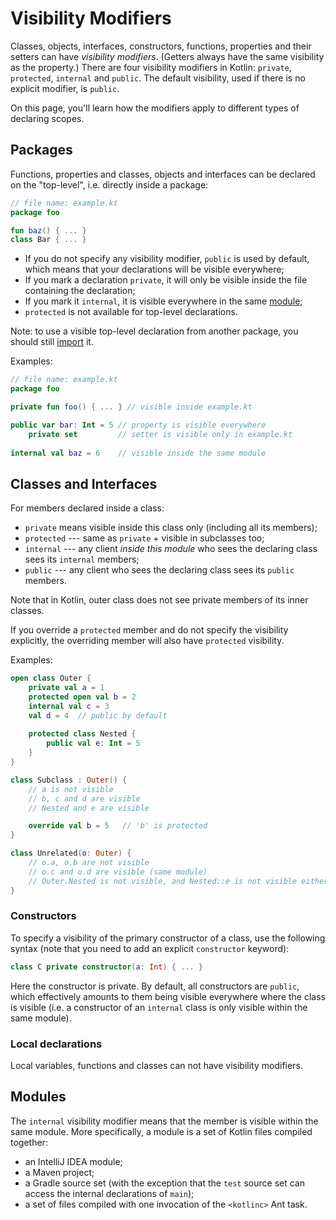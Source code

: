 # Visibility Modifiers

Classes, objects, interfaces, constructors, functions, properties and their setters can have _visibility modifiers_.
(Getters always have the same visibility as the property.)
There are four visibility modifiers in Kotlin: `private`, `protected`, `internal` and `public`.
The default visibility, used if there is no explicit modifier, is `public`.

On this page, you'll learn how the modifiers apply to different types of declaring scopes.

## Packages

Functions, properties and classes, objects and interfaces can be declared on the "top-level", i.e. directly inside a package:

<div class="sample" markdown="1" theme="idea" data-highlight-only>

```kotlin
// file name: example.kt
package foo

fun baz() { ... }
class Bar { ... }
```
</div>

* If you do not specify any visibility modifier, `public` is used by default, which means that your declarations will be
  visible everywhere;
* If you mark a declaration `private`, it will only be visible inside the file containing the declaration;
* If you mark it `internal`, it is visible everywhere in the same [module](#modules);
* `protected` is not available for top-level declarations.

Note: to use a visible top-level declaration from another package, you should still [import](packages.md#imports) it.

Examples:

<div class="sample" markdown="1" theme="idea" data-highlight-only>

```kotlin
// file name: example.kt
package foo

private fun foo() { ... } // visible inside example.kt

public var bar: Int = 5 // property is visible everywhere
    private set         // setter is visible only in example.kt
    
internal val baz = 6    // visible inside the same module
```
</div>

## Classes and Interfaces

For members declared inside a class:

* `private` means visible inside this class only (including all its members);
* `protected` --- same as `private` + visible in subclasses too;
* `internal` --- any client *inside this module* who sees the declaring class sees its `internal` members;
* `public` --- any client who sees the declaring class sees its `public` members.

Note that in Kotlin, outer class does not see private members of its inner classes.

If you override a `protected` member and do not specify the visibility explicitly, the overriding member will also have `protected` visibility.

Examples:

<div class="sample" markdown="1" theme="idea" data-highlight-only>

```kotlin
open class Outer {
    private val a = 1
    protected open val b = 2
    internal val c = 3
    val d = 4  // public by default
    
    protected class Nested {
        public val e: Int = 5
    }
}

class Subclass : Outer() {
    // a is not visible
    // b, c and d are visible
    // Nested and e are visible

    override val b = 5   // 'b' is protected
}

class Unrelated(o: Outer) {
    // o.a, o.b are not visible
    // o.c and o.d are visible (same module)
    // Outer.Nested is not visible, and Nested::e is not visible either 
}
```
</div>

### Constructors

To specify a visibility of the primary constructor of a class, use the following syntax (note that you need to add an
explicit `constructor` keyword):

<div class="sample" markdown="1" theme="idea" data-highlight-only>

```kotlin
class C private constructor(a: Int) { ... }
```
</div>

Here the constructor is private. By default, all constructors are `public`, which effectively
amounts to them being visible everywhere where the class is visible (i.e. a constructor of an `internal` class is only
visible within the same module).

### Local declarations

Local variables, functions and classes can not have visibility modifiers.


## Modules

The `internal` visibility modifier means that the member is visible within the same module. More specifically,
a module is a set of Kotlin files compiled together:

* an IntelliJ IDEA module;
* a Maven project;
* a Gradle source set (with the exception that the `test` source set can access the internal declarations of `main`);
* a set of files compiled with one invocation of the `<kotlinc>` Ant task.
